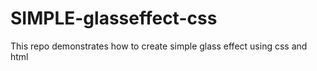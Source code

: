 # SIMPLE-glasseffect-css
This repo demonstrates how to create simple glass effect using css and html
